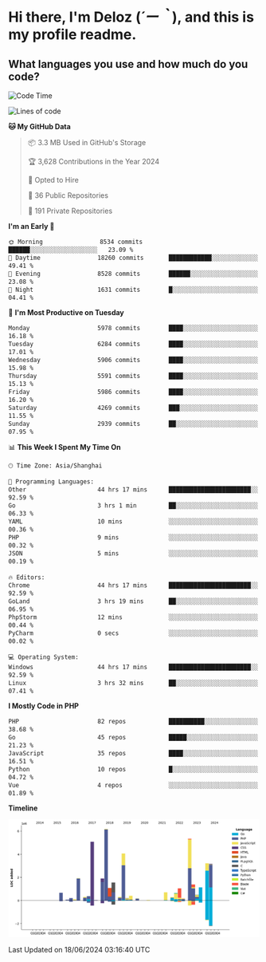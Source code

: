 # **Hi there, I'm Deloz (*´ー｀*), and this is my profile readme.**

## **What languages you use and how much do you code?**

<!--START_SECTION:waka-->
![Code Time](http://img.shields.io/badge/Code%20Time-4%2C218%20hrs%2044%20mins-blue)

![Lines of code](https://img.shields.io/badge/From%20Hello%20World%20I%27ve%20Written-41.9%20million%20lines%20of%20code-blue)

**🐱 My GitHub Data** 

> 📦 3.3 MB Used in GitHub's Storage 
 > 
> 🏆 3,628 Contributions in the Year 2024
 > 
> 💼 Opted to Hire
 > 
> 📜 36 Public Repositories 
 > 
> 🔑 191 Private Repositories 
 > 
**I'm an Early 🐤** 

```text
🌞 Morning                8534 commits        ██████░░░░░░░░░░░░░░░░░░░   23.09 % 
🌆 Daytime                18260 commits       ████████████░░░░░░░░░░░░░   49.41 % 
🌃 Evening                8528 commits        ██████░░░░░░░░░░░░░░░░░░░   23.08 % 
🌙 Night                  1631 commits        █░░░░░░░░░░░░░░░░░░░░░░░░   04.41 % 
```
📅 **I'm Most Productive on Tuesday** 

```text
Monday                   5978 commits        ████░░░░░░░░░░░░░░░░░░░░░   16.18 % 
Tuesday                  6284 commits        ████░░░░░░░░░░░░░░░░░░░░░   17.01 % 
Wednesday                5906 commits        ████░░░░░░░░░░░░░░░░░░░░░   15.98 % 
Thursday                 5591 commits        ████░░░░░░░░░░░░░░░░░░░░░   15.13 % 
Friday                   5986 commits        ████░░░░░░░░░░░░░░░░░░░░░   16.20 % 
Saturday                 4269 commits        ███░░░░░░░░░░░░░░░░░░░░░░   11.55 % 
Sunday                   2939 commits        ██░░░░░░░░░░░░░░░░░░░░░░░   07.95 % 
```


📊 **This Week I Spent My Time On** 

```text
🕑︎ Time Zone: Asia/Shanghai

💬 Programming Languages: 
Other                    44 hrs 17 mins      ███████████████████████░░   92.59 % 
Go                       3 hrs 1 min         ██░░░░░░░░░░░░░░░░░░░░░░░   06.33 % 
YAML                     10 mins             ░░░░░░░░░░░░░░░░░░░░░░░░░   00.36 % 
PHP                      9 mins              ░░░░░░░░░░░░░░░░░░░░░░░░░   00.32 % 
JSON                     5 mins              ░░░░░░░░░░░░░░░░░░░░░░░░░   00.19 % 

🔥 Editors: 
Chrome                   44 hrs 17 mins      ███████████████████████░░   92.59 % 
GoLand                   3 hrs 19 mins       ██░░░░░░░░░░░░░░░░░░░░░░░   06.95 % 
PhpStorm                 12 mins             ░░░░░░░░░░░░░░░░░░░░░░░░░   00.44 % 
PyCharm                  0 secs              ░░░░░░░░░░░░░░░░░░░░░░░░░   00.02 % 

💻 Operating System: 
Windows                  44 hrs 17 mins      ███████████████████████░░   92.59 % 
Linux                    3 hrs 32 mins       ██░░░░░░░░░░░░░░░░░░░░░░░   07.41 % 
```

**I Mostly Code in PHP** 

```text
PHP                      82 repos            ██████████░░░░░░░░░░░░░░░   38.68 % 
Go                       45 repos            █████░░░░░░░░░░░░░░░░░░░░   21.23 % 
JavaScript               35 repos            ████░░░░░░░░░░░░░░░░░░░░░   16.51 % 
Python                   10 repos            █░░░░░░░░░░░░░░░░░░░░░░░░   04.72 % 
Vue                      4 repos             ░░░░░░░░░░░░░░░░░░░░░░░░░   01.89 % 
```



**Timeline**

![Lines of Code chart](https://raw.githubusercontent.com/deloz/deloz/main/assets/bar_graph.png)


 Last Updated on 18/06/2024 03:16:40 UTC
<!--END_SECTION:waka-->
